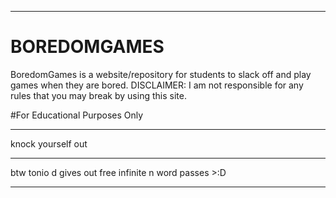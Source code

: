 <hr>
<h1>BOREDOMGAMES</h1>
BoredomGames is a website/repository for students to slack off and play games when they are bored. DISCLAIMER: I am not responsible for any rules that you may break by using this site. 

#For Educational Purposes Only

<hr>

knock yourself out 

<hr>

btw tonio d gives out free infinite n word passes >:D 

<hr>
